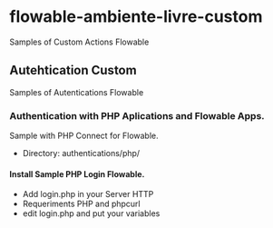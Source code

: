 # flowable-ambiente-livre-custom
Samples of Custom Actions Flowable

## Autehtication Custom
 Samples of Autentications Flowable

### Authentication with PHP Aplications and Flowable Apps.
 Sample with PHP Connect for Flowable.

* Directory:  authentications/php/

#### Install Sample PHP Login Flowable.
  * Add login.php in your Server HTTP
  * Requeriments PHP and phpcurl
  * edit login.php  and put your variables


 
